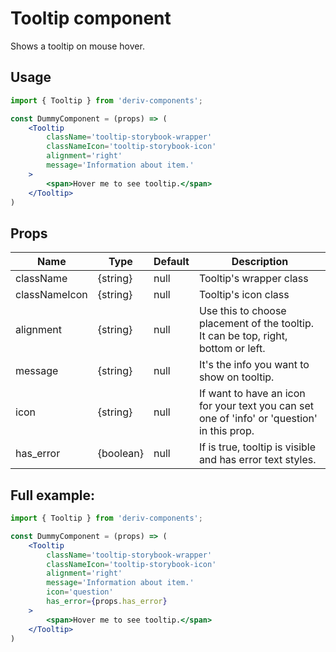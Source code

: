 # Tooltip component
Shows a tooltip on mouse hover.

## Usage
 
```jsx
import { Tooltip } from 'deriv-components';

const DummyComponent = (props) => (
    <Tooltip 
        className='tooltip-storybook-wrapper'
        classNameIcon='tooltip-storybook-icon'
        alignment='right'
        message='Information about item.'
    >
        <span>Hover me to see tooltip.</span>
    </Tooltip>
)
```

## Props

| Name             | Type                   | Default            | Description                                                                                                              |
|------------------|------------------------|--------------------|--------------------------------------------------------------------------------------------------------------------------|
| className        | {string}               | null               | Tooltip's wrapper class                                                                                                  |
| classNameIcon    | {string}               | null               | Tooltip's icon class                                                                                                     |
| alignment        | {string}               | null               | Use this to choose placement of the tooltip. It can be top, right, bottom or left.                                       |
| message          | {string}               | null               | It's the info you want to show on tooltip.                                                                               |
| icon             | {string}               | null               | If want to have an icon for your text you can set one of 'info' or 'question' in this prop.                              |
| has\_error       | {boolean}              | null               | If is true, tooltip is visible and has error text styles.                                                                |


## Full example:

```jsx
import { Tooltip } from 'deriv-components';

const DummyComponent = (props) => (
    <Tooltip 
        className='tooltip-storybook-wrapper'
        classNameIcon='tooltip-storybook-icon'
        alignment='right'
        message='Information about item.'
        icon='question'
        has_error={props.has_error}
    >
        <span>Hover me to see tooltip.</span>
    </Tooltip>
)
```
